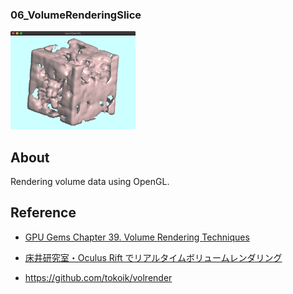 ### 06_VolumeRenderingSlice
<img src="thumbnail.png" width=200px>

## About

Rendering volume data using OpenGL.


## Reference

- [GPU Gems Chapter 39. Volume Rendering Techniques](https://developer.nvidia.com/gpugems/gpugems/part-vi-beyond-triangles/chapter-39-volume-rendering-techniques)

- [床井研究室・Oculus Rift でリアルタイムボリュームレンダリング](http://marina.sys.wakayama-u.ac.jp/~tokoi/?date=20140913)

- https://github.com/tokoik/volrender